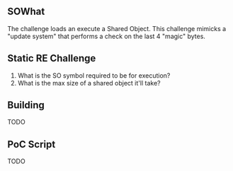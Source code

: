 ## SOWhat
The challenge loads an execute a Shared Object. This challenge mimicks a "update system" that performs a check on the last 4 "magic" bytes.


## Static RE Challenge
1. What is the SO symbol required to be for execution?
2. What is the max size of a shared object it'll take?

## Building
TODO


## PoC Script
TODO
